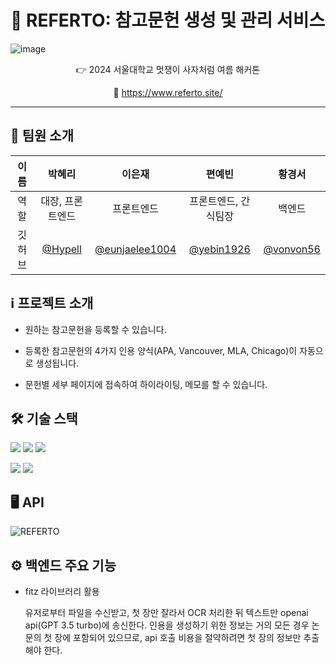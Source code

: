 # 📝 REFERTO: 참고문헌 생성 및 관리 서비스
![image](https://github.com/user-attachments/assets/b3a7e6b4-bc75-4194-81d1-7685fdefb8f2)


<div align="center">
👉 2024 서울대학교 멋쟁이 사자처럼 여름 해커톤

🔗 https://www.referto.site/
</div>

---

## 👥 팀원 소개
|이름|박혜리|이은재|편예빈|황경서|
|:---:|:---:|:---:|:---:|:---:|
|역할|대장, 프론트엔드|프론트엔드|프론트엔드, 간식팀장|백엔드|
|깃허브|[@Hypell](https://github.com/Hypell)|[@eunjaelee1004](https://github.com/eunjaelee1004)|[@yebin1926](https://github.com/yebin1926)|[@vonvon56](https://github.com/vonvon56)|



## ℹ️ 프로젝트 소개

- 원하는 참고문헌을 등록할 수 있습니다.

- 등록한 참고문헌의 4가지 인용 양식(APA, Vancouver, MLA, Chicago)이 자동으로 생성됩니다.

- 문헌별 세부 페이지에 접속하여 하이라이팅, 메모를 할 수 있습니다.


## 🛠️ 기술 스택
<img src="https://img.shields.io/badge/React-61DAFB?style=flat&logo=React&logoColor=white"/> <img src="https://img.shields.io/badge/Django-092E20?style=flat&logo=Django&logoColor=white"/> <img src="https://img.shields.io/badge/HTML5-E34F26?style=flat&logo=HTML5&logoColor=white" />

<img src="https://img.shields.io/badge/CSS3-1572B6?style=flat&logo=CSS3&logoColor=white" /> <img src="https://img.shields.io/badge/amazonwebservices-232F3E?style=flat&logo=amazonwebservices&logoColor=white"/>

## 🖥️ API 


![REFERTO](https://github.com/user-attachments/assets/bc377203-a96f-4917-9999-53ce5486c61c)


## ⚙️ 백엔드 주요 기능
- fitz 라이브러리 활용

  유저로부터 파일을 수신받고, 첫 장만 잘라서 OCR 처리한 뒤 텍스트만 openai api(GPT 3.5 turbo)에 송신한다.
  인용을 생성하기 위한 정보는 거의 모든 경우 논문의 첫 장에 포함되어 있으므로, api 호출 비용을 절약하려면 첫 장의 정보만 추출해야 한다.
  

